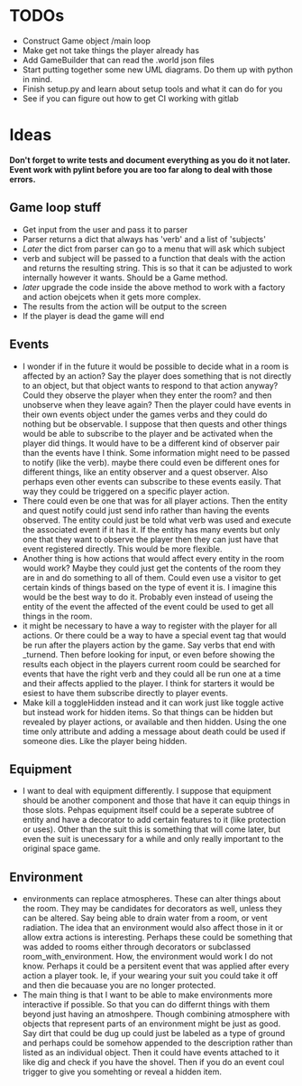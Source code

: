 TODOs
=====

* Construct Game object /main loop
* Make get not take things the player already has
* Add GameBuilder that can read the .world json files
* Start putting together some new UML diagrams. Do them up with python in mind.
* Finish setup.py and learn about setup tools and what it can do for you
* See if you can figure out how to get CI working with gitlab

Ideas
=====

**Don't forget to write tests and document everything as you do it not later. Event work with pylint before you are too far along to deal with those errors.**

Game loop stuff
---------------

* Get input from the user and pass it to parser
* Parser returns a dict that always has 'verb' and a list of 'subjects'
* *Later* the dict from parser can go to a menu that will ask which subject
* verb and subject will be passed to a function that deals with the action and returns the resulting string. This is so that it can be adjusted to work internally however it wants. Should be a Game method.
* *later* upgrade the code inside the above method to work with a factory and action obejcets when it gets more complex.
* The results from the action will be output to the screen
* If the player is dead the game will end


Events
------

* I wonder if in the future it would be possible to decide what in a room is affected by an action? Say the player does something that is not directly to an object, but that object wants to respond to that action anyway? Could they observe the player when they enter the room? and then unobserve when they leave again? Then the player could have events in their own events object under the games verbs and they could do nothing but be observable. I suppose that then quests and other things would be able to subscribe to the player and be activated when the player did things. It would have to be a different kind of observer pair than the events have I think. Some information might need to be passed to notify (like the verb). maybe there could even be different ones for different things, like an entity observer and a quest observer. Also perhaps even other events can subscribe to these events easily. That way they could be triggered on a specific player action.
* There could even be one that was for all player actions. Then the entity and quest notify could just send info rather than having the events observed. The entity could just be told what verb was used and execute the associated event if it has it. If the entity has many events but only one that they want to observe the player then they can just have that event registered directly. This would be more flexible.
* Another thing is how actions that would affect every entity in the room would work? Maybe they could just get the contents of the room they are in and do something to all of them. Could even use a visitor to get certain kinds of things based on the type of event it is. I imagine this would be the best way to do it. Probably even instead of useing the entity of the event the affected of the event could be used to get all things in the room.
* it might be necessary to have a way to register with the player for all actions. Or there could be a way to have a special event tag that would be run after the players action by the game. Say verbs that end with _turnend. Then before looking for input, or even before showing the results each object in the players current room could be searched for events that have the right verb and they could all be run one at a time and their affects applied to the player. I think for starters it would be esiest to have them subscribe directly to player events.
* Make kill a toggleHidden instead and it can work just like toggle active but instead work for hidden items. So that things can be hidden but revealed by player actions, or available and then hidden. Using the one time only attribute and adding a message about death could be used if someone dies. Like the player being hidden.


Equipment
---------

* I want to deal with equipment differently. I suppose that equipment should be another component and those that have it can equip things in those slots. Pehpas equipment itself could be a seperate subtree of entity and have a decorator to add certain features to it (like protection or uses). Other than the suit this is something that will come later, but even the suit is unecessary for a while and only really important to the original space game.


Environment
-----------
* environments can replace atmospheres. These can alter things about the room. They may be candidates for decorators as well, unless they can be altered. Say being able to drain water from a room, or vent radiation. The idea that an environment would also affect those in it or allow extra actions is interesting. Perhaps these could be something that was added to rooms either through decorators or subclassed room_with_environment. How, the environment would work I do not know. Perhaps it could be a persitent event that was applied after every action a player took. Ie, if your wearing your suit you could take it off and then die becauase you are no longer protected.
* The main thing is that I want to be able to make environments more interactive if possible. So that you can do differnt things with them beyond just having an atmoshpere. Though combining atmosphere with objects that represent parts of an environment might be just as good. Say dirt that could be dug up could just be labeled as a type of ground and perhaps could be somehow appended to the description rather than listed as an individual object. Then it could have events attached to it like dig and check if you have the shovel. Then if you do an event coul trigger to give you somehting or reveal a hidden item.

